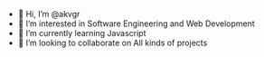 - 👋 Hi, I’m @akvgr
- 👀 I’m interested in Software Engineering and Web Development
- 🌱 I’m currently learning Javascript
- 💞️ I’m looking to collaborate on All kinds of projects
 

<!---
akvgr/akvgr is a ✨ special ✨ repository because its `README.md` (this file) appears on your GitHub profile.
You can click the Preview link to take a look at your changes.
--->
